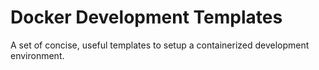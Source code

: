 # Docker Development Templates

A set of concise, useful templates to setup a containerized development environment.
